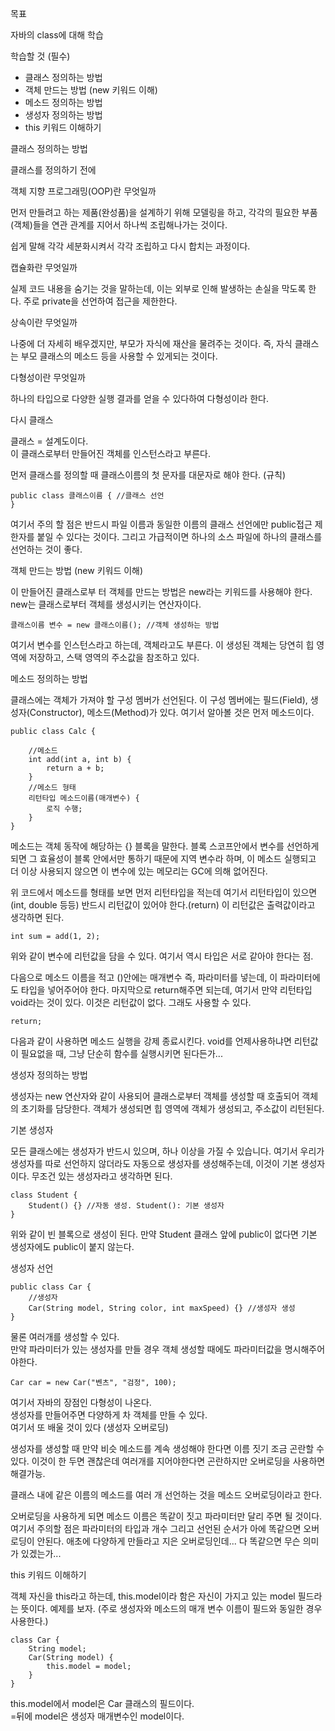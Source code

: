 목표

자바의 class에 대해 학습

학습할 것 (필수)

- 클래스 정의하는 방법
- 객체 만드는 방법 (new 키워드 이해)
- 메소드 정의하는 방법
- 생성자 정의하는 방법
- this 키워드 이해하기

클래스 정의하는 방법

클래스를 정의하기 전에

객체 지향 프로그래밍(OOP)란 무엇일까

먼저 만들려고 하는 제품(완성품)을 설계하기 위해 모델링을 하고, 각각의 필요한 부품(객체)들을  연관 관계를 지어서 하나씩 조립해나가는 것이다.

쉽게 말해 각각 세분화시켜서 각각 조립하고 다시 합치는 과정이다.

캡슐화란 무엇일까

실제 코드 내용을 숨기는 것을 말하는데, 이는 외부로 인해 발생하는 손실을 막도록 한다. 주로 private을 선언하여 접근을 제한한다.

상속이란 무엇일까

나중에 더 자세히 배우겠지만, 부모가 자식에 재산을 물려주는 것이다.
즉, 자식 클래스는 부모 클래스의 메소드 등을 사용할 수 있게되는 것이다.

다형성이란 무엇일까

하나의 타입으로 다양한 실행 결과를 얻을 수 있다하여 다형성이라 한다.

다시 클래스

클래스 = 설계도이다.  
이 클래스로부터 만들어진 객체를 인스턴스라고 부른다.

먼저 클래스를 정의할 때 클래스이름의 첫 문자를 대문자로 해야 한다. (규칙)

    public class 클래스이름 { //클래스 선언
    }

여기서 주의 할 점은 반드시 파일 이름과 동일한 이름의 클래스 선언에만 public접근 제한자를 붙일 수 있다는 것이다.
그리고 가급적이면 하나의 소스 파일에 하나의 클래스를 선언하는 것이 좋다.

객체 만드는 방법 (new 키워드 이해)

이 만들어진 클래스로부 터 객체를 만드는 방법은 new라는 키워드를 사용해야 한다.
new는 클래스로부터 객체를 생성시키는 연산자이다.

    클래스이름 변수 = new 클래스이름(); //객체 생성하는 방법

여기서 변수를 인스턴스라고 하는데, 객체라고도 부른다. 이 생성된 객체는 당연히 힙 영역에 저장하고, 스택 영역의 주소값을 참조하고 있다.

메소드 정의하는 방법

클래스에는 객체가 가져야 할 구성 멤버가 선언된다.
이 구성 멤버에는 필드(Field), 생성자(Constructor), 메소드(Method)가 있다.
여기서 알아볼 것은 먼저 메소드이다.

    public class Calc {
    	
    	//메소드
    	int add(int a, int b) {
    		return a + b;
    	}
    	//메소드 형태
    	리턴타입 메소드이름(매개변수) {
    		로직 수행;
    	}
    }

메소드는 객체 동작에 해당하는 {} 블록을 말한다. 블록 스코프안에서 변수를 선언하게 되면 그 효율성이 블록 안에서만 통하기 때문에 지역 변수라 하며, 이 메소드 실행되고 더 이상 사용되지 않으면 이 변수에 있는 메모리는 GC에 의해 없어진다.

위 코드에서 메소드를 형태를 보면 먼저 리턴타입을 적는데 여기서 리턴타입이 있으면 (int, double 등등) 반드시 리턴값이 있어야 한다.(return)
이 리턴값은 출력값이라고 생각하면 된다.

    int sum = add(1, 2);

위와 같이 변수에 리턴값을 담을 수 있다. 여기서 역시 타입은 서로 같아야 한다는 점.

다음으로 메소드 이름을 적고 ()안에는 매개변수 즉, 파라미터를 넣는데, 이 파라미터에도 타입을 넣어주어야 한다. 마지막으로 return해주면 되는데,
여기서 만약 리턴타입 void라는 것이 있다. 이것은 리턴값이 없다. 그래도 사용할 수 있다.

    return;

다음과 같이 사용하면 메소드 실행을 강제 종료시킨다.
void를 언제사용하냐면 리턴값이 필요없을 때, 그냥 단순히 함수를 실행시키면 된다든가...

생성자 정의하는 방법

생성자는 new 연산자와 같이 사용되어 클래스로부터 객체를 생성할 때 호출되어 객체의 초기화를 담당한다. 객체가 생성되면 힙 영역에 객체가 생성되고, 주소값이 리턴된다.

기본 생성자

모든 클래스에는 생성자가 반드시 있으며, 하나 이상을 가질 수 있습니다.
여기서 우리가 생성자를 따로 선언하지 않더라도 자동으로 생성자를 생성해주는데, 이것이 기본 생성자이다. 무조건 있는 생성자라고 생각하면 된다.

    class Student {
    	Student() {} //자동 생성. Student(): 기본 생성자
    }

위와 같이 빈 블록으로 생성이 된다. 만약 Student 클래스 앞에 public이 없다면 기본 생성자에도 public이 붙지 않는다.

생성자 선언

    public class Car {
    	//생성자
    	Car(String model, String color, int maxSpeed) {} //생성자 생성
    } 

물론 여러개를 생성할 수 있다.  
만약 파라미터가 있는 생성자를 만들 경우 객체 생성할 때에도 파라미터값을 명시해주어야한다.

    Car car = new Car("벤츠", "검정", 100);

여기서 자바의 장점인 다형성이 나온다.  
생성자를 만들어주면 다양하게 차 객체를 만들 수 있다.  
여기서 또 배울 것이 있다 (생성자 오버로딩)

생성자를 생성할 때 만약 비슷 메소드를 계속 생성해야 한다면 이름 짓기 조금 곤란할 수 있다.
이것이 한 두면 괜찮은데 여러개를 지어야한다면 곤란하지만 오버로딩을 사용하면 해결가능.

클래스 내에 같은 이름의 메소드를 여러 개 선언하는 것을 메소드 오버로딩이라고 한다.

오버로딩을 사용하게 되면 메소드 이름은 똑같이 짓고 파라미터만 달리 주면 될 것이다.
여기서 주의할 점은 파라미터의 타입과 개수 그리고 선언된 순서가 아에 똑같으면 오버로딩이 안된다. 애초에 다양하게 만들라고 지은 오버로딩인데... 다 똑같으면 무슨 의미가 있겠는가...

this 키워드 이해하기

객체 자신을 this라고 하는데, this.model이라 함은 자신이 가지고 있는 model 필드라는 뜻이다. 예제를 보자. (주로 생성자와 메소드의 매개 변수 이름이 필드와 동일한 경우 사용한다.)

    class Car {
    	String model;
    	Car(String model) {
    		this.model = model;
    	}
    }

this.model에서 model은 Car 클래스의 필드이다.  
=뒤에 model은 생성자 매개변수인 model이다.
